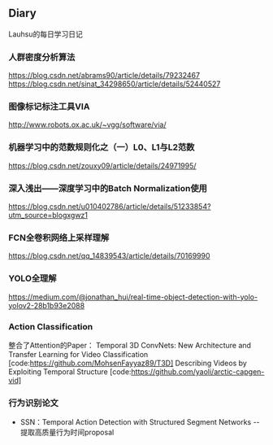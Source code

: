 ## Diary
Lauhsu的每日学习日记
### 人群密度分析算法  
https://blog.csdn.net/abrams90/article/details/79232467
https://blog.csdn.net/sinat_34298650/article/details/52440527
### 图像标记标注工具VIA
http://www.robots.ox.ac.uk/~vgg/software/via/
### 机器学习中的范数规则化之（一）L0、L1与L2范数
https://blog.csdn.net/zouxy09/article/details/24971995/
### 深入浅出——深度学习中的Batch Normalization使用
https://blog.csdn.net/u010402786/article/details/51233854?utm_source=blogxgwz1
### FCN全卷积网络上采样理解
https://blog.csdn.net/qq_14839543/article/details/70169990
### YOLO全理解
https://medium.com/@jonathan_hui/real-time-object-detection-with-yolo-yolov2-28b1b93e2088
### Action Classification
整合了Attention的Paper：
 Temporal 3D ConvNets: New Architecture and Transfer Learning for Video Classification [code:https://github.com/MohsenFayyaz89/T3D]
 Describing Videos by Exploiting Temporal Structure [code:https://github.com/yaoli/arctic-capgen-vid]
 ### 行为识别论文
- SSN：Temporal Action Detection with Structured Segment Networks
-- 提取高质量行为时间proposal
